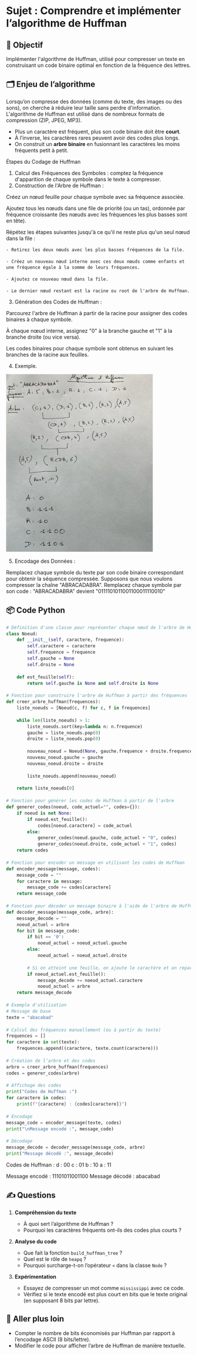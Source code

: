 
# Sujet : Comprendre et implémenter l’algorithme de Huffman

## 🎯 Objectif

Implémenter l'algorithme de Huffman, utilisé pour compresser un texte en construisant un code binaire optimal en fonction de la fréquence des lettres.

## 🗂️ Enjeu de l’algorithme

Lorsqu’on compresse des données (comme du texte, des images ou des sons), on cherche à réduire leur taille sans perdre d'information.
L'algorithme de Huffman est utilisé dans de nombreux formats de compression (ZIP, JPEG, MP3).

- Plus un caractère est fréquent, plus son code binaire doit être **court**.
- À l’inverse, les caractères rares peuvent avoir des codes plus longs.
- On construit un **arbre binaire** en fusionnant les caractères les moins fréquents petit à petit.


Étapes du Codage de Huffman 

1.	Calcul des Fréquences des Symboles : comptez la fréquence d'apparition de chaque symbole dans le texte à compresser. 
2.	Construction de l'Arbre de Huffman : 

Créez un nœud feuille pour chaque symbole avec sa fréquence associée.  

Ajoutez tous les nœuds dans une file de priorité (ou un tas), ordonnée par fréquence croissante  (les nœuds avec les fréquences les plus basses sont en tête).   

Répétez les étapes suivantes jusqu'à ce qu'il ne reste plus qu'un seul nœud dans la file :

 	- Retirez les deux nœuds avec les plus basses fréquences de la file.

  	- Créez un nouveau nœud interne avec ces deux nœuds comme enfants et une fréquence égale à la somme de leurs fréquences.

	- Ajoutez ce nouveau nœud dans la file. 

	- Le dernier nœud restant est la racine ou root de l'arbre de Huffman. 

3.	Génération des Codes de Huffman : 

Parcourez l'arbre de Huffman à partir de la racine pour assigner des codes binaires à chaque symbole. 

À chaque nœud interne, assignez "0" à la branche gauche et "1" à la branche droite (ou vice versa). 

Les codes binaires pour chaque symbole sont obtenus en suivant les branches de la racine aux feuilles.


4.	Exemple.

<img src="assets/arbre.jpg">


5.	Encodage des Données : 

Remplacez chaque symbole du texte par son code binaire correspondant pour obtenir la séquence compressée. 
Supposons que nous voulons compresser la chaîne "ABRACADABRA". 
Remplacez chaque symbole par son code : 
"ABRACADABRA" devient "0111101011001100011110010"

## 📦 Code Python

```python
# Définition d'une classe pour représenter chaque nœud de l'arbre de Huffman
class Noeud:
    def __init__(self, caractere, frequence):
        self.caractere = caractere
        self.frequence = frequence
        self.gauche = None
        self.droite = None

    def est_feuille(self):
        return self.gauche is None and self.droite is None

# Fonction pour construire l'arbre de Huffman à partir des fréquences
def creer_arbre_huffman(frequences):
    liste_noeuds = [Noeud(c, f) for c, f in frequences]

    while len(liste_noeuds) > 1:
        liste_noeuds.sort(key=lambda n: n.frequence)
        gauche = liste_noeuds.pop(0)
        droite = liste_noeuds.pop(0)

        nouveau_noeud = Noeud(None, gauche.frequence + droite.frequence)
        nouveau_noeud.gauche = gauche
        nouveau_noeud.droite = droite

        liste_noeuds.append(nouveau_noeud)

    return liste_noeuds[0]

# Fonction pour générer les codes de Huffman à partir de l'arbre
def generer_codes(noeud, code_actuel="", codes={}):
    if noeud is not None:
        if noeud.est_feuille():
            codes[noeud.caractere] = code_actuel
        else:
            generer_codes(noeud.gauche, code_actuel + "0", codes)
            generer_codes(noeud.droite, code_actuel + "1", codes)
    return codes

# Fonction pour encoder un message en utilisant les codes de Huffman
def encoder_message(message, codes):
    message_code = ""
    for caractere in message:
        message_code += codes[caractere]
    return message_code

# Fonction pour décoder un message binaire à l'aide de l'arbre de Huffman
def decoder_message(message_code, arbre):
    message_decode = ""
    noeud_actuel = arbre
    for bit in message_code:
        if bit == '0':
            noeud_actuel = noeud_actuel.gauche
        else:
            noeud_actuel = noeud_actuel.droite

        # Si on atteint une feuille, on ajoute le caractère et on repart de la racine
        if noeud_actuel.est_feuille():
            message_decode += noeud_actuel.caractere
            noeud_actuel = arbre
    return message_decode

# Exemple d'utilisation
# Message de base
texte = "abacabad"

# Calcul des fréquences manuellement (ou à partir du texte)
frequences = []
for caractere in set(texte):
    frequences.append((caractere, texte.count(caractere)))

# Création de l’arbre et des codes
arbre = creer_arbre_huffman(frequences)
codes = generer_codes(arbre)

# Affichage des codes
print("Codes de Huffman :")
for caractere in codes:
    print(f"{caractere} : {codes[caractere]}")

# Encodage
message_code = encoder_message(texte, codes)
print("\nMessage encodé :", message_code)

# Décodage
message_decode = decoder_message(message_code, arbre)
print("Message décodé :", message_decode)

```

Codes de Huffman :
d : 00
c : 01
b : 10
a : 11

Message encodé : 11101011001100
Message décodé : abacabad

## ✍️ Questions

1. **Compréhension du texte**
   - À quoi sert l’algorithme de Huffman ?
   - Pourquoi les caractères fréquents ont-ils des codes plus courts ?

2. **Analyse du code**
   - Que fait la fonction `build_huffman_tree` ?
   - Quel est le rôle de `heapq` ?
   - Pourquoi surcharge-t-on l’opérateur `<` dans la classe `Node` ?

3. **Expérimentation**
   - Essayez de compresser un mot comme `mississippi` avec ce code.
   - Vérifiez si le texte encodé est plus court en bits que le texte original (en supposant 8 bits par lettre).

## 🧪 Aller plus loin

- Compter le nombre de bits économisés par Huffman par rapport à l’encodage ASCII (8 bits/lettre).
- Modifier le code pour afficher l’arbre de Huffman de manière textuelle.
